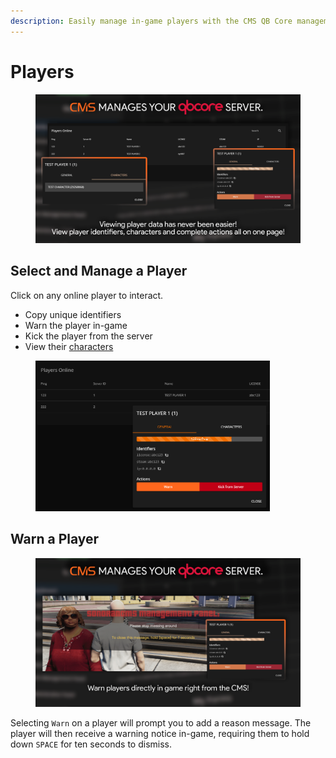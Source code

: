 ```yaml
---
description: Easily manage in-game players with the CMS QB Core management panel!
---
```


# Players

<figure><img src="../../../.gitbook/assets/players.png" alt="" width="563"><figcaption></figcaption></figure>

## Select and Manage a Player

Click on any online player to interact.

* Copy unique identifiers
* Warn the player in-game
* Kick the player from the server
* View their [characters](characters.md)

<figure><img src="../../../.gitbook/assets/image (20).png" alt="" width="375"><figcaption></figcaption></figure>



## Warn a Player

<figure><img src="../../../.gitbook/assets/cms_warn2.png" alt="" width="563"><figcaption></figcaption></figure>

Selecting `Warn` on a player will prompt you to add a reason message. The player will then receive a warning notice in-game, requiring them to hold down `SPACE` for ten seconds to dismiss.
